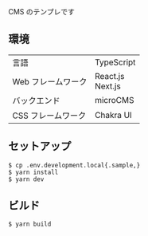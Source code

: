 CMS のテンプレです

## 環境

|                    |                     |
| ------------------ | ------------------- |
| 言語               | TypeScript          |
| Web フレームワーク | React.js<br>Next.js |
| バックエンド       | microCMS            |
| CSS フレームワーク | Chakra UI           |

## セットアップ

```
$ cp .env.development.local{.sample,}
$ yarn install
$ yarn dev
```

## ビルド

```
$ yarn build
```
